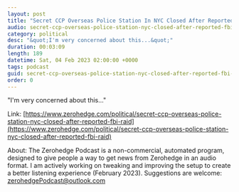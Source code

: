 ```yaml
---
layout: post
title: "Secret CCP Overseas Police Station In NYC Closed After Reported FBI Raid"
audio: secret-ccp-overseas-police-station-nyc-closed-after-reported-fbi-raid-6
category: political
desc: "&quot;I'm very concerned about this...&quot;"
duration: 00:03:09
length: 189
datetime: Sat, 04 Feb 2023 02:00:00 +0000
tags: podcast
guid: secret-ccp-overseas-police-station-nyc-closed-after-reported-fbi-raid-0
order: 0
---
```

&quot;I'm very concerned about this...&quot;

Link: [https://www.zerohedge.com/political/secret-ccp-overseas-police-station-nyc-closed-after-reported-fbi-raid](https://www.zerohedge.com/political/secret-ccp-overseas-police-station-nyc-closed-after-reported-fbi-raid)

About: The Zerohedge Podcast is a non-commercial, automated program, designed to give people a way to get news from Zerohedge in an audio format.  I am actively working on tweaking and improving the setup to create a better listening experience (February 2023).  Suggestions are welcome: [zerohedgePodcast@outlook.com](mailto:zerohedgePodcast@outlook.com)